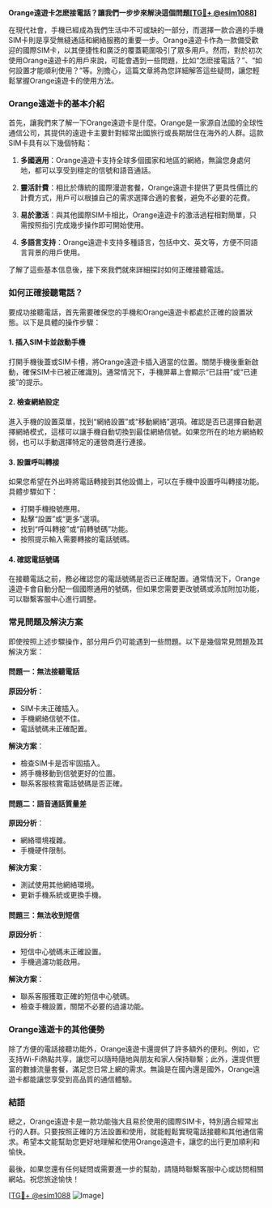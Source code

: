 **Orange遠遊卡怎麽接電話？讓我們一步步來解決這個問題[[TG💪+ @esim1088](https://t.me/s/esim1088)]**

在現代社會，手機已經成為我們生活中不可或缺的一部分，而選擇一款合適的手機SIM卡則是享受無縫通話和網絡服務的重要一步。Orange遠遊卡作為一款備受歡迎的國際SIM卡，以其便捷性和廣泛的覆蓋範圍吸引了眾多用戶。然而，對於初次使用Orange遠遊卡的用戶來說，可能會遇到一些問題，比如“怎麽接電話？”、“如何設置才能順利使用？”等。別擔心，這篇文章將為您詳細解答這些疑問，讓您輕鬆掌握Orange遠遊卡的使用方法。

### Orange遠遊卡的基本介紹

首先，讓我們來了解一下Orange遠遊卡是什麼。Orange是一家源自法國的全球性通信公司，其提供的遠遊卡主要針對經常出國旅行或長期居住在海外的人群。這款SIM卡具有以下幾個特點：

1. **多國適用**：Orange遠遊卡支持全球多個國家和地區的網絡，無論您身處何地，都可以享受到穩定的信號和語音通話。
   
2. **靈活計費**：相比於傳統的國際漫遊套餐，Orange遠遊卡提供了更具性價比的計費方式，用戶可以根據自己的需求選擇合適的套餐，避免不必要的花費。

3. **易於激活**：與其他國際SIM卡相比，Orange遠遊卡的激活過程相對簡單，只需按照指引完成幾步操作即可開始使用。

4. **多語言支持**：Orange遠遊卡支持多種語言，包括中文、英文等，方便不同語言背景的用戶使用。

了解了這些基本信息後，接下來我們就來詳細探討如何正確接聽電話。

### 如何正確接聽電話？

要成功接聽電話，首先需要確保您的手機和Orange遠遊卡都處於正確的設置狀態。以下是具體的操作步驟：

#### 1. 插入SIM卡並啟動手機

打開手機後蓋或SIM卡槽，將Orange遠遊卡插入適當的位置。關閉手機後重新啟動，確保SIM卡已被正確識別。通常情況下，手機屏幕上會顯示“已註冊”或“已連接”的提示。

#### 2. 檢查網絡設定

進入手機的設置菜單，找到“網絡設置”或“移動網絡”選項。確認是否已選擇自動選擇網絡模式，這樣可以讓手機自動切換到最佳網絡信號。如果您所在的地方網絡較弱，也可以手動選擇特定的運營商進行連接。

#### 3. 設置呼叫轉接

如果您希望在外出時將電話轉接到其他設備上，可以在手機中設置呼叫轉接功能。具體步驟如下：
- 打開手機撥號應用。
- 點擊“設置”或“更多”選項。
- 找到“呼叫轉接”或“前轉號碼”功能。
- 按照提示輸入需要轉接的電話號碼。

#### 4. 確認電話號碼

在接聽電話之前，務必確認您的電話號碼是否已正確配置。通常情況下，Orange遠遊卡會自動分配一個國際通用的號碼，但如果您需要更改號碼或添加附加功能，可以聯繫客服中心進行調整。

### 常見問題及解決方案

即使按照上述步驟操作，部分用戶仍可能遇到一些問題。以下是幾個常見問題及其解決方案：

#### 問題一：無法接聽電話

**原因分析**：
- SIM卡未正確插入。
- 手機網絡信號不佳。
- 電話號碼未正確配置。

**解決方案**：
- 檢查SIM卡是否牢固插入。
- 將手機移動到信號更好的位置。
- 聯系客服核實電話號碼是否正確。

#### 問題二：語音通話質量差

**原因分析**：
- 網絡環境複雜。
- 手機硬件限制。

**解決方案**：
- 測試使用其他網絡環境。
- 更新手機系統或更換手機。

#### 問題三：無法收到短信

**原因分析**：
- 短信中心號碼未正確設置。
- 手機過濾功能啟用。

**解決方案**：
- 聯系客服獲取正確的短信中心號碼。
- 檢查手機設置，關閉不必要的過濾功能。

### Orange遠遊卡的其他優勢

除了方便的電話接聽功能外，Orange遠遊卡還提供了許多額外的便利。例如，它支持Wi-Fi熱點共享，讓您可以隨時隨地與朋友和家人保持聯繫；此外，還提供豐富的數據流量套餐，滿足您日常上網的需求。無論是在國內還是國外，Orange遠遊卡都能讓您享受到高品質的通信體驗。

### 結語

總之，Orange遠遊卡是一款功能強大且易於使用的國際SIM卡，特別適合經常出行的人群。只要按照正確的方法設置和使用，就能輕鬆實現電話接聽和其他通信需求。希望本文能幫助您更好地理解和使用Orange遠遊卡，讓您的出行更加順利和愉快。

最後，如果您還有任何疑問或需要進一步的幫助，請隨時聯繫客服中心或訪問相關網站。祝您旅途愉快！

[[TG💪+ @esim1088](https://t.me/s/esim1088) ![Image](https://i.postimg.cc/4NQfJmqS/Snipaste-2025-05-13-00-14-12.png)]